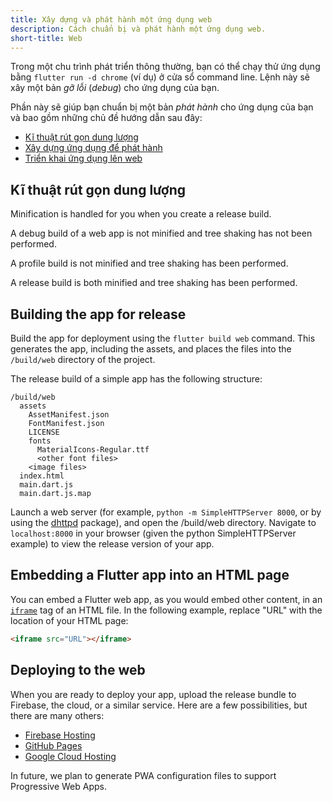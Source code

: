 ```yaml
---
title: Xây dựng và phát hành một ứng dụng web
description: Cách chuẩn bị và phát hành một ứng dụng web.
short-title: Web
---
```


Trong một chu trình phát triển thông thường,
bạn có thể chạy thử ứng dụng bằng `flutter run -d chrome`
(ví dụ) ở cửa sổ command line.
Lệnh này sẽ xây một bản _gỡ lỗi_ (_debug_) cho ứng dụng của bạn.

Phần này sẽ giúp bạn chuẩn bị một bản _phát hành_ 
cho ứng dụng của bạn và bao gồm những chủ đề hướng dẫn sau đây:

* [Kĩ thuật rút gọn dung lượng](#minification)
* [Xây dựng ứng dụng để phát hành](#building-the-app-for-release)
* [Triển khai ứng dụng lên web](#deploying-to-the-web)

## Kĩ thuật rút gọn dung lượng

Minification is handled for you when you
create a release build.

A debug build of a web app is not minified and
tree shaking has not been performed.

A profile build is not minified and tree shaking
has been performed.

A release build is both minified and tree shaking
has been performed.

## Building the app for release

Build the app for deployment using the
`flutter build web` command.
This generates the app, including the assets,
and places the files into the `/build/web`
directory of the project.

The release build of a simple app has the
following structure:

```none
/build/web
  assets
    AssetManifest.json
    FontManifest.json
    LICENSE
    fonts
      MaterialIcons-Regular.ttf
      <other font files>
    <image files>
  index.html
  main.dart.js
  main.dart.js.map
```

Launch a web server (for example,
`python -m SimpleHTTPServer 8000`,
or by using the [dhttpd][] package),
and open the /build/web directory. Navigate to
`localhost:8000` in your browser
(given the python SimpleHTTPServer example)
to view the release version of your app.

## Embedding a Flutter app into an HTML page

You can embed a Flutter web app,
as you would embed other content,
in an [`iframe`][] tag of an HTML file.
In the following example, replace "URL"
with the location of your HTML page:

```html
<iframe src="URL"></iframe>
```

## Deploying to the web

When you are ready to deploy your app,
upload the release bundle
to Firebase, the cloud, or a similar service.
Here are a few possibilities, but there are
many others:

* [Firebase Hosting][]
* [GitHub Pages][]
* [Google Cloud Hosting][]

In future, we plan to generate PWA configuration files
to support Progressive Web Apps.

[dhttpd]: {{site.pub}}/packages/dhttpd
[Firebase Hosting]: https://firebase.google.com/docs/hosting
[GitHub Pages]: https://pages.github.com/
[Google Cloud Hosting]: https://cloud.google.com/solutions/smb/web-hosting/
[`iframe`]: https://html.com/tags/iframe/

